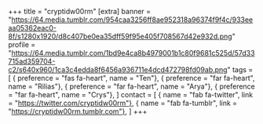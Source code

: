 +++
title = "cryptidw00rm"
[extra]
banner = "https://64.media.tumblr.com/954caa3256ff8ae952318a96374f9f4c/933eeaa05362eac0-8f/s1280x1920/d8c407be0ea35dff59f95e405f708567d42e932d.png"
profile = "https://64.media.tumblr.com/1bd9e4ca8b4979001b1c80f9681c525d/57d33715ad359704-c2/s640x960/1ca3c4edda8f6456a936711e4dcd472798fd09ab.png"
tags = [
    { preference = "fas fa-heart", name = "Ten"},
    { preference = "far fa-heart", name = "Rilias"},
    { preference = "far fa-heart", name = "Arya"},
    { preference = "far fa-heart", name = "Crys"},
]
contact = [
    { name = "fab fa-twitter", link = "https://twitter.com/cryptidw00rm"},
    { name = "fab fa-tumblr", link = "https://cryptidw00rm.tumblr.com"},
]
+++